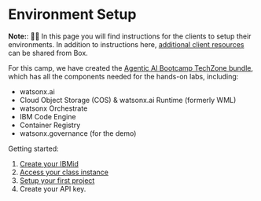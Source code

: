 # Environment Setup


**Note:**: 🚧🔨 In this page you will find instructions for the clients to setup their environments. In addition to instructions here,  [additional client resources](https://ibm.ent.box.com/folder/311792211722?s=b1cg58cuvxy2300acma7xsjip0e5rhzj) can be shared from Box.

For this camp, we have created the [Agentic AI Bootcamp TechZone bundle](https://ibm.biz/tz-agenticAI-camp), which has all the components needed for the hands-on labs, including: 

- watsonx.ai
- Cloud Object Storage (COS) & watsonx.ai Runtime (formerly WML) 
- watsonx Orchestrate
- IBM Code Engine
- Container Registry
- watsonx.governance (for the demo)

Getting started:
1. [Create your IBMid](create-IBMid.md)
2. [Access your class instance](access-env.md)
3. [Setup your first project](create-project.md)
4. Create your API key. 
